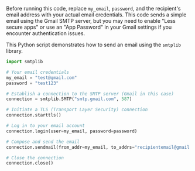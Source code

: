 Before running this code, replace `my_email`, `password`, and the recipient's email address with your actual email credentials. This code sends a simple email using the Gmail SMTP server, but you may need to enable "Less secure apps" or use an "App Password" in your Gmail settings if you encounter authentication issues.

This Python script demonstrates how to send an email using the `smtplib` library.

```python
import smtplib 

# Your email credentials 
my_email = "test@gmail.com" 
password = "test123" 

# Establish a connection to the SMTP server (Gmail in this case) 
connection = smtplib.SMTP("smtp.gmail.com", 587) 

# Initiate a TLS (Transport Layer Security) connection 
connection.starttls() 

# Log in to your email account 
connection.login(user=my_email, password=password) 

# Compose and send the email 
connection.sendmail(from_addr=my_email, to_addrs="recipientemail@gmail.com", msg="Hello, World") 

# Close the connection 
connection.close()
```